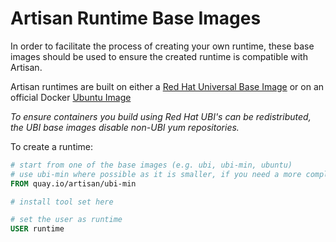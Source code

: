 # Artisan Runtime Base Images

In order to facilitate the process of creating your own runtime, these base images should be used to ensure
the created runtime is compatible with Artisan.

Artisan runtimes are built on either a [Red Hat Universal Base Image](https://developers.redhat.com/articles/ubi-faq#) or on an official Docker [Ubuntu Image](https://hub.docker.com/_/ubuntu)

*To ensure containers you build using Red Hat UBI's can be redistributed, the UBI base images disable non-UBI yum repositories.*

To create a runtime:

```Dockerfile
# start from one of the base images (e.g. ubi, ubi-min, ubuntu)
# use ubi-min where possible as it is smaller, if you need a more complete linux use ubi or ubuntu
FROM quay.io/artisan/ubi-min

# install tool set here

# set the user as runtime
USER runtime
```